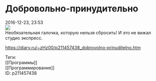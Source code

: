 Добровольно-принудительно
==========================

   
 2016-12-23, 23:53   
   ![](https://i.imgur.com/XzpI9Lm.png)    
 Необязательная галочка, которую нельзя сбросить! И это не вижал студио экспресс.   
    
 <https://diary.ru/~zHz00/p211457438_dobrovolno-prinuditelno.htm>   
   
 Теги:   
 [[Программы]]   
 [[Программирование]]   
 ID: p211457438